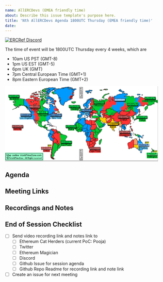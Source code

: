 ```yaml
---
name: AllERCDevs (EMEA friendly time)
about: Describe this issue template's purpose here.
title: 'Nth AllERCDevs Agenda 1800UTC Thursday (EMEA friendly time)'
date:
---
```

[![ERCRef Discord](https://badgen.net/discord/members/XZ7kXc52rD)](https://discord.gg/XZ7kXc52rD)

The time of event will be 1800UTC Thursday every 4 weeks, which are 

- 10am US PST (GMT-8)
- 1pm US EST (GMT-5)
- 6pm UK (GMT)
- 7pm Central European Time (GMT+1)
- 8pm Eastern European Time (GMT+2)

[![1800UTC world timezone map](1800UTC.png)](https://www.worldtimezone.com/time/interactive-time-map.php?select=0&calldate=12-26-2023&hournr=18&minnr=00&forma=)

## Agenda

## Meeting Links

## Recordings and Notes

## End of Session Checklist
- [ ] Send video recording link and notes link to 
	- [ ] Ethereum Cat Herders (current PoC: Pooja)
	- [ ] Twitter
	- [ ] Ethereum Magician
	- [ ] Discord
	- [ ] Github Issue for session agenda
	- [ ] Github Repo Readme for recording link and note link
- [ ] Create an issue for next meeting

